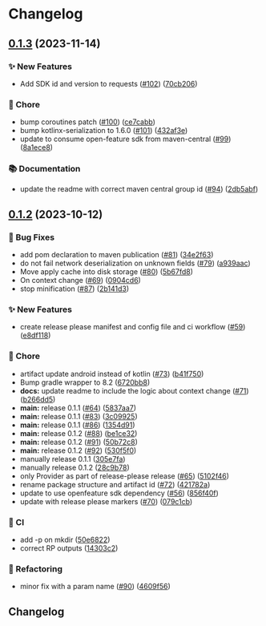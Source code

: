 # Changelog

## [0.1.3](https://github.com/spotify/confidence-openfeature-provider-kotlin/compare/0.1.2...0.1.3) (2023-11-14)


### ✨ New Features

* Add SDK id and version to requests ([#102](https://github.com/spotify/confidence-openfeature-provider-kotlin/issues/102)) ([70cb206](https://github.com/spotify/confidence-openfeature-provider-kotlin/commit/70cb20649d32e715833d4f9de7d0faef6256741d))


### 🧹 Chore

* bump coroutines patch ([#100](https://github.com/spotify/confidence-openfeature-provider-kotlin/issues/100)) ([ce7cabb](https://github.com/spotify/confidence-openfeature-provider-kotlin/commit/ce7cabb1d7d672d2ff6e68248abdbd53d308e61b))
* bump kotlinx-serialization to 1.6.0 ([#101](https://github.com/spotify/confidence-openfeature-provider-kotlin/issues/101)) ([432af3e](https://github.com/spotify/confidence-openfeature-provider-kotlin/commit/432af3eb431db6272886764d55dd8d3acff4c20f))
* update to consume open-feature sdk from maven-central ([#99](https://github.com/spotify/confidence-openfeature-provider-kotlin/issues/99)) ([8a1ece8](https://github.com/spotify/confidence-openfeature-provider-kotlin/commit/8a1ece8ba4aff7a189f4d10cc38fd279d1d67b27))


### 📚 Documentation

* update the readme with correct maven central group id ([#94](https://github.com/spotify/confidence-openfeature-provider-kotlin/issues/94)) ([2db5abf](https://github.com/spotify/confidence-openfeature-provider-kotlin/commit/2db5abf7d60559c8a5b8da07ea970ba08784e90d))

## [0.1.2](https://github.com/spotify/confidence-openfeature-provider-kotlin/compare/v0.1.2...0.1.2) (2023-10-12)


### 🐛 Bug Fixes

* add pom declaration to maven publication ([#81](https://github.com/spotify/confidence-openfeature-provider-kotlin/issues/81)) ([34e2f63](https://github.com/spotify/confidence-openfeature-provider-kotlin/commit/34e2f6366a0932f4a0e5cc3d45aaa5a5f92144d9))
* do not fail network deserialization on unknown fields ([#79](https://github.com/spotify/confidence-openfeature-provider-kotlin/issues/79)) ([a939aac](https://github.com/spotify/confidence-openfeature-provider-kotlin/commit/a939aac4d18ea296423829e1f6a914ec15982bf6))
* Move apply cache into disk storage ([#80](https://github.com/spotify/confidence-openfeature-provider-kotlin/issues/80)) ([5b67fd8](https://github.com/spotify/confidence-openfeature-provider-kotlin/commit/5b67fd86cc7a1accf36cc001a23330368de9f0bd))
* On context change ([#69](https://github.com/spotify/confidence-openfeature-provider-kotlin/issues/69)) ([0904cd6](https://github.com/spotify/confidence-openfeature-provider-kotlin/commit/0904cd6205312cab822b0eb8ecc39e64923a534e))
* stop minification ([#87](https://github.com/spotify/confidence-openfeature-provider-kotlin/issues/87)) ([2b141d3](https://github.com/spotify/confidence-openfeature-provider-kotlin/commit/2b141d39dc859bbb92b61aabcbbc9f6e3125ce2a))


### ✨ New Features

* create release please manifest and config file and ci workflow ([#59](https://github.com/spotify/confidence-openfeature-provider-kotlin/issues/59)) ([e8df118](https://github.com/spotify/confidence-openfeature-provider-kotlin/commit/e8df118143c904e17d8b95c95f86ae62a920ed00))


### 🧹 Chore

* artifact update android instead of kotlin ([#73](https://github.com/spotify/confidence-openfeature-provider-kotlin/issues/73)) ([b41f750](https://github.com/spotify/confidence-openfeature-provider-kotlin/commit/b41f750e4ad91823e8d3399a450c19ce1c2a841e))
* Bump gradle wrapper to 8.2 ([6720bb8](https://github.com/spotify/confidence-openfeature-provider-kotlin/commit/6720bb8ee35a3572a0ec57312765a855b01cceae))
* **docs:** update readme to include the logic about context change ([#71](https://github.com/spotify/confidence-openfeature-provider-kotlin/issues/71)) ([b266dd5](https://github.com/spotify/confidence-openfeature-provider-kotlin/commit/b266dd5d0ab3f128ccc9b6bc15a53af56a4ce51e))
* **main:** release 0.1.1 ([#64](https://github.com/spotify/confidence-openfeature-provider-kotlin/issues/64)) ([5837aa7](https://github.com/spotify/confidence-openfeature-provider-kotlin/commit/5837aa730aff7983f238a247f77f9dbff2eb59fa))
* **main:** release 0.1.1 ([#83](https://github.com/spotify/confidence-openfeature-provider-kotlin/issues/83)) ([3c09925](https://github.com/spotify/confidence-openfeature-provider-kotlin/commit/3c09925018d8b13e512c988392de0e85d7b9c5da))
* **main:** release 0.1.1 ([#86](https://github.com/spotify/confidence-openfeature-provider-kotlin/issues/86)) ([1354d91](https://github.com/spotify/confidence-openfeature-provider-kotlin/commit/1354d9155147e5f5be23ecc686e1809e49094a01))
* **main:** release 0.1.2 ([#88](https://github.com/spotify/confidence-openfeature-provider-kotlin/issues/88)) ([be1ce32](https://github.com/spotify/confidence-openfeature-provider-kotlin/commit/be1ce3222e38209bf0f0cdb218b2d4917948556e))
* **main:** release 0.1.2 ([#91](https://github.com/spotify/confidence-openfeature-provider-kotlin/issues/91)) ([50b72c8](https://github.com/spotify/confidence-openfeature-provider-kotlin/commit/50b72c87a253cee76adae09446b512bc3c7cc3f6))
* **main:** release 0.1.2 ([#92](https://github.com/spotify/confidence-openfeature-provider-kotlin/issues/92)) ([530f5f0](https://github.com/spotify/confidence-openfeature-provider-kotlin/commit/530f5f0ba3c573fde4b7eafc83a8921c96bc2121))
* manually release 0.1.1 ([305e7fa](https://github.com/spotify/confidence-openfeature-provider-kotlin/commit/305e7fa641b7624a4a50e4c38477e6e8020679ac))
* manually release 0.1.2 ([28c9b78](https://github.com/spotify/confidence-openfeature-provider-kotlin/commit/28c9b78e211fcdf167d0d8d542d100ee10d740fd))
* only Provider as part of release-please release ([#65](https://github.com/spotify/confidence-openfeature-provider-kotlin/issues/65)) ([5102f46](https://github.com/spotify/confidence-openfeature-provider-kotlin/commit/5102f46066f68ef5f4894f5e21fbbb4ded8baf1c))
* rename package structure and artifact id ([#72](https://github.com/spotify/confidence-openfeature-provider-kotlin/issues/72)) ([421782a](https://github.com/spotify/confidence-openfeature-provider-kotlin/commit/421782a2b5c62b15a8b29e38e1ad29bac035b4a8))
* update to use openfeature sdk dependency ([#56](https://github.com/spotify/confidence-openfeature-provider-kotlin/issues/56)) ([856f40f](https://github.com/spotify/confidence-openfeature-provider-kotlin/commit/856f40f796ec6cbba7ee477c3d54aa40333d5026))
* update with release please markers ([#70](https://github.com/spotify/confidence-openfeature-provider-kotlin/issues/70)) ([079c1cb](https://github.com/spotify/confidence-openfeature-provider-kotlin/commit/079c1cb097ed3cdb22d00cceaa603b3dd2fa8921))


### 🚦 CI

* add -p on mkdir ([50e6822](https://github.com/spotify/confidence-openfeature-provider-kotlin/commit/50e68220e954a35242b601868b4608d9195f97ed))
* correct RP outputs ([14303c2](https://github.com/spotify/confidence-openfeature-provider-kotlin/commit/14303c2fb6b8df7e42fc06d93981dc5f9e8a9c23))


### 🔄 Refactoring

* minor fix with a param name ([#90](https://github.com/spotify/confidence-openfeature-provider-kotlin/issues/90)) ([4609f56](https://github.com/spotify/confidence-openfeature-provider-kotlin/commit/4609f56e0f1a545e74f21d4621f876762029616e))

## Changelog
